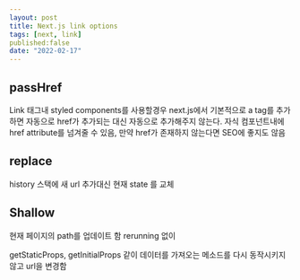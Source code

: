 ```yaml
---
layout: post
title: Next.js link options
tags: [next, link]
published:false 
date: "2022-02-17"
---
```


## passHref

Link 태그내 styled components를 사용할경우 next.js에서 기본적으로 a tag를 추가하면 자동으로 href가 추가되는 대신 자동으로 추가해주지 않는다. 자식 컴포넌트내에 href attribute를 넘겨줄 수 있음, 만약 href가 존재하지 않는다면 SEO에 좋지도 않음

## replace

history 스택에 새 url 추가대신 현재 state 를 교체

## Shallow

현재 페이지의 path를 업데이트 함 rerunning 없이

getStaticProps, getInitialProps 같이 데이터를 가져오는 메소드를 다시 동작시키지 않고 url을 변경함
